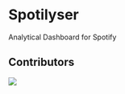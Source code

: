 # Spotilyser
Analytical Dashboard for Spotify

## Contributors

<a href="https://github.com/avats101/Spotilyser/graphs/contributors">
  <img src="https://contrib.rocks/image?repo=avats101/Spotilyser" />
</a>
